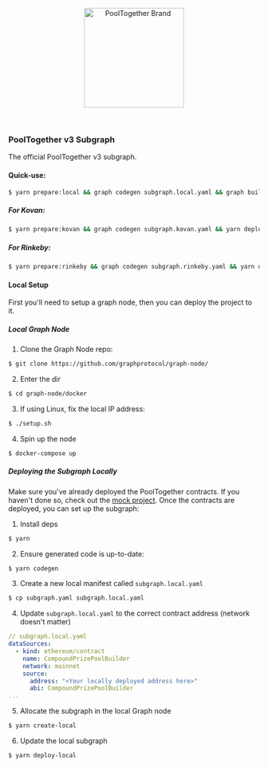 <p align="center">
  <a href="https://github.com/pooltogether/pooltogether--brand-assets">
    <img src="https://github.com/pooltogether/pooltogether--brand-assets/blob/977e03604c49c63314450b5d432fe57d34747c66/logo/pooltogether-logo--purple-gradient.png?raw=true" alt="PoolTogether Brand" style="max-width:100%;" width="200">
  </a>
</p>

<br />

### PoolTogether v3 Subgraph

The official PoolTogether v3 subgraph.

#### Quick-use:

```sh
$ yarn prepare:local && graph codegen subgraph.local.yaml && graph build subgraph.local.yaml && yarn create:local && yarn deploy:local
```

##### For Kovan:
```sh
$ yarn prepare:kovan && graph codegen subgraph.kovan.yaml && yarn deploy:kovan
```

##### For Rinkeby:
```sh
$ yarn prepare:rinkeby && graph codegen subgraph.rinkeby.yaml && yarn deploy:rinkeby
```

#### Local Setup

First you'll need to setup a graph node, then you can deploy the project to it.

##### Local Graph Node

1. Clone the Graph Node repo:

```bash
$ git clone https://github.com/graphprotocol/graph-node/
```

2. Enter the dir

```bash
$ cd graph-node/docker
```

3. If using Linux, fix the local IP address:

```bash
$ ./setup.sh
```

4. Spin up the node

```bash
$ docker-compose up
```

##### Deploying the Subgraph Locally

Make sure you've already deployed the PoolTogether contracts.  If you haven't done so, check out the [mock project](https://github.com/pooltogether/pooltogether-contracts-mock).  Once the contracts are deployed, you can set up the subgraph:

1. Install deps

```bash
$ yarn
```

2. Ensure generated code is up-to-date:

```bash
$ yarn codegen
```

3. Create a new local manifest called `subgraph.local.yaml`

```bash
$ cp subgraph.yaml subgraph.local.yaml
```

4. Update `subgraph.local.yaml` to the correct contract address (network doesn't matter)

```yaml
// subgraph.local.yaml
dataSources:
  - kind: ethereum/contract
    name: CompoundPrizePoolBuilder
    network: mainnet
    source:
      address: "<Your locally deployed address here>"
      abi: CompoundPrizePoolBuilder
...
```

5. Allocate the subgraph in the local Graph node

```bash
$ yarn create-local
```

6. Update the local subgraph

```bash
$ yarn deploy-local
```
